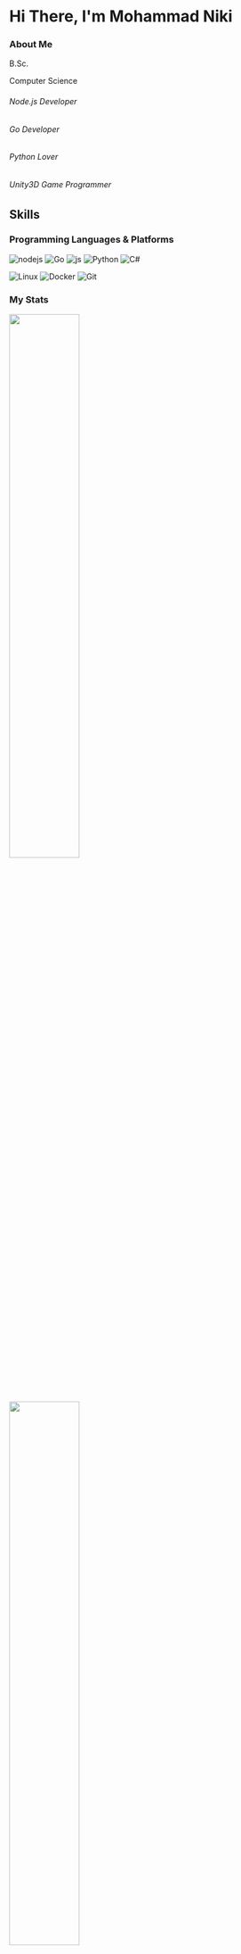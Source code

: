 # Hi There, I'm Mohammad Niki

### About Me

B.Sc.

Computer Science

###### Node.js Developer

###### Go Developer

###### Python Lover

###### Unity3D Game Programmer 


## Skills

### Programming Languages & Platforms

![nodejs](https://img.shields.io/badge/node.js-%23000000.svg?style=for-the-badge&logo=node.js&logoColor=green)
![Go](https://img.shields.io/badge/go-%230095D5.svg?style=for-the-badge&logo=go&logoColor=white)
![js](https://img.shields.io/badge/javascript-%23ED8B00.svg?style=for-the-badge&logo=javascript&logoColor=white)
![Python](https://img.shields.io/badge/python-3670A0?style=for-the-badge&logo=python&logoColor=ffdd54)
![C#](https://img.shields.io/badge/csharp-%232C2D72.svg?style=for-the-badge&logo=csharp&logoColor=white)

![Linux](https://img.shields.io/badge/linux-%23ED8B00.svg?style=for-the-badge&logo=linux&logoColor=white)
![Docker](https://img.shields.io/badge/docker-%23ED8B00.svg?style=for-the-badge&logo=Docker&logoColor=white)
![Git](https://img.shields.io/badge/git-%23ED8B00.svg?style=for-the-badge&logo=git&logoColor=white)



### My Stats 

<a href="https://github.com/anuraghazra/github-readme-stats">
  <img style="width: 50%;" src="https://github-readme-stats.vercel.app/api/top-langs/?username=hootan09&layout=compact">
</a>
<a href="https://github.com/anuraghazra/github-readme-stats">
  <img style="width: 50%;" src="https://github-readme-stats.vercel.app/api?username=hootan09&count_private=true">
</a>
